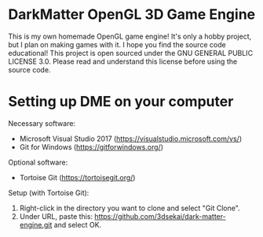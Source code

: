 # DarkMatter OpenGL 3D Game Engine

This is my own homemade OpenGL game engine!
It's only a hobby project, but I plan on making games with it.
I hope you find the source code educational!
This project is open sourced under the GNU GENERAL PUBLIC LICENSE 3.0.
Please read and understand this license before using the source code.

# Setting up DME on your computer

Necessary software:
- Microsoft Visual Studio 2017 (https://visualstudio.microsoft.com/vs/)
- Git for Windows (https://gitforwindows.org/)

Optional software:
- Tortoise Git (https://tortoisegit.org/)

Setup (with Tortoise Git):

1. Right-click in the directory you want to clone and select "Git Clone".
2. Under URL, paste this: https://github.com/3dsekai/dark-matter-engine.git and select OK.
